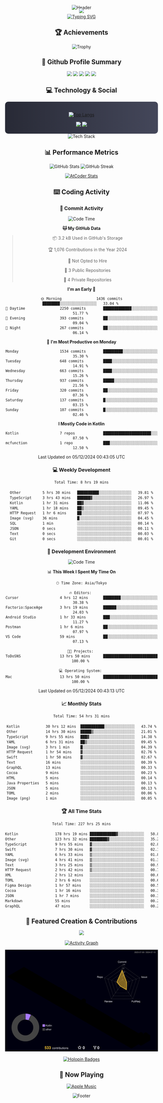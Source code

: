 <div align="center">
  
![Header](https://capsule-render.vercel.app/api?type=waving&color=gradient&customColorList=12&height=300&section=header&text=Welcome%20to%20Batapii's%20Universe&fontSize=50&animation=fadeIn&fontAlignY=40&desc=Android%20Developer%20|%20Kotlin%20LOVE%20)

<div style="margin-top: -20px;">
  <img src="https://readme-typing-svg.herokuapp.com/?lines=Crafting+Android+Experiences;Building+Tomorrow's+Apps+Today;Always+Learning,+Always+Growing&font=Fira%20Code&center=true&width=440&height=45&color=f75c7e&vCenter=true&size=22&pause=1000">
</div>

<a href="https://git.io/typing-svg">
  <img src="https://readme-typing-svg.demolab.com?font=Fira+Code&weight=600&size=28&duration=4000&pause=1000&center=true&vCenter=true&width=800&lines=Hey+there!+I'm+Batapii+%F0%9F%91%8B;Android+Developer+from+Japan+%F0%9F%87%AF%F0%9F%87%B5" alt="Typing SVG" />
</a>

## 🏆 Achievements

![Trophy](https://github-profile-trophy.vercel.app/?username=batapii&theme=onestar&no-frame=true&no-bg=true&column=8&rank=SSS,SS,S,AAA,AA,A,B,C&margin-w=10&margin-h=10)

## 🎯 Github Profile Summary

<div align="center">
  <img src="http://github-profile-summary-cards.vercel.app/api/cards/profile-details?username=batapii&theme=radical" />
  <img src="http://github-profile-summary-cards.vercel.app/api/cards/repos-per-language?username=batapii&theme=radical" />
  <img src="http://github-profile-summary-cards.vercel.app/api/cards/most-commit-language?username=batapii&theme=radical" />
  <img src="http://github-profile-summary-cards.vercel.app/api/cards/stats?username=batapii&theme=radical" />
  <img src="http://github-profile-summary-cards.vercel.app/api/cards/productive-time?username=batapii&theme=radical" />
</div>

## 💻 Technology & Social

<div align="center" style="background: linear-gradient(to right, #282A36, #44475A); padding: 20px; border-radius: 10px;">

[![Top Langs](https://github-readme-stats.vercel.app/api/top-langs/?username=batapii
)](https://github.com/anuraghazra/github-readme-stats)

<div style="margin-top: 15px">
<a href="https://github.com/batapii"><img src="https://img.shields.io/github/followers/batapii?style=for-the-badge&logo=github&label=Follow&color=ff6e96&labelColor=282A36"/></a>
<a href="https://twitter.com/batapii3939"><img src="https://img.shields.io/twitter/follow/batapii?style=for-the-badge&logo=twitter&color=1DA1F2&labelColor=282A36&label= Twitter"/></a>
</div>

</div>

<div align="center">
<img src="https://github-readme-tech-stack.vercel.app/api/cards?title=Tech+Stack&align=center&titleAlign=center&fontSize=20&lineHeight=10&lineCount=4&theme=github_dark&width=800&bg=%230D1117&badge=%23161B22&border=%2321262D&titleColor=%2358A6FF&line1=kotlin%2Ckotlin%2C0095D5%3Bandroid%2Candroid%2C00ff00%3Bjetpackcompose%2Cjetpack%2C4285F4%3B&line2=swift%2Cswift%2CFA7343%3Bfirebase%2Cfirebase%2CFFCA28%3Bgithub%2Cgithub%2C181717%3B&line3=typescript%2Ctypescript%2C3178C6%3Bgraphql%2Cgraphql%2CE10098%3Bsupabase%2Csupabase%2C3FCF8E%3B&line4=gradle%2Cgradle%2C02303A%3Bgitkraken%2Cgitkraken%2C179287%3Bpostman%2Cpostman%2CFF6C37%3B" alt="Tech Stack" />
</div>



## 📊 Performance Metrics

<div align="center">

![GitHub Stats](https://github-readme-stats.vercel.app/api?username=batapii&show_icons=true&theme=radical&hide_border=true&bg_color=0D1117)
![GitHub Streak](https://github-readme-streak-stats.herokuapp.com/?user=batapii&theme=radical&hide_border=true&background=0D1117)

[![AtCoder Stats](https://atcoder-readme-stats.vercel.app/stats/batapii3939?theme=dark&show_history=5&width=495)](https://github.com/iwbc-mzk/atcoder-readme-stats)

</div>

## ⌨️ Coding Activity

### 🌟 Commit Activity
<!--START_SECTION:commit-stats-->
![Code Time](http://img.shields.io/badge/Code%20Time-350%20hrs%2058%20mins-blue)

**🐱 My GitHub Data** 

> 📦 3.2 kB Used in GitHub's Storage 
 > 
> 🏆 1,076 Contributions in the Year 2024
 > 
> 🚫 Not Opted to Hire
 > 
> 📜 3 Public Repositories 
 > 
> 🔑 4 Private Repositories 
 > 
**I'm an Early 🐤** 

```text
🌞 Morning                1436 commits        ████████░░░░░░░░░░░░░░░░░   33.04 % 
🌆 Daytime                2250 commits        █████████████░░░░░░░░░░░░   51.77 % 
🌃 Evening                393 commits         ██░░░░░░░░░░░░░░░░░░░░░░░   09.04 % 
🌙 Night                  267 commits         ██░░░░░░░░░░░░░░░░░░░░░░░   06.14 % 
```
📅 **I'm Most Productive on Monday** 

```text
Monday                   1534 commits        █████████░░░░░░░░░░░░░░░░   35.30 % 
Tuesday                  648 commits         ████░░░░░░░░░░░░░░░░░░░░░   14.91 % 
Wednesday                663 commits         ████░░░░░░░░░░░░░░░░░░░░░   15.26 % 
Thursday                 937 commits         █████░░░░░░░░░░░░░░░░░░░░   21.56 % 
Friday                   320 commits         ██░░░░░░░░░░░░░░░░░░░░░░░   07.36 % 
Saturday                 137 commits         █░░░░░░░░░░░░░░░░░░░░░░░░   03.15 % 
Sunday                   107 commits         █░░░░░░░░░░░░░░░░░░░░░░░░   02.46 % 
```


**I Mostly Code in Kotlin** 

```text
Kotlin                   7 repos             ██████████████████████░░░   87.50 % 
mcfunction               1 repo              ███░░░░░░░░░░░░░░░░░░░░░░   12.50 % 
```




 Last Updated on 05/12/2024 00:43:05 UTC
<!--END_SECTION:commit-stats-->

### 💻 Weekly Development
<!--START_SECTION:wakatime-->

```txt
Total Time: 8 hrs 19 mins

Other          5 hrs 30 mins   ██████████░░░░░░░░░░░░░░░   39.81 %
TypeScript     3 hrs 43 mins   ██████▓░░░░░░░░░░░░░░░░░░   26.97 %
Kotlin         1 hr 31 mins    ██▓░░░░░░░░░░░░░░░░░░░░░░   11.06 %
YAML           1 hr 18 mins    ██▒░░░░░░░░░░░░░░░░░░░░░░   09.45 %
HTTP Request   1 hr 6 mins     ██░░░░░░░░░░░░░░░░░░░░░░░   07.97 %
Image (svg)    36 mins         █░░░░░░░░░░░░░░░░░░░░░░░░   04.45 %
SQL            1 min           ░░░░░░░░░░░░░░░░░░░░░░░░░   00.14 %
JSON           0 secs          ░░░░░░░░░░░░░░░░░░░░░░░░░   00.11 %
Text           0 secs          ░░░░░░░░░░░░░░░░░░░░░░░░░   00.03 %
Git            0 secs          ░░░░░░░░░░░░░░░░░░░░░░░░░   00.01 %
```

<!--END_SECTION:wakatime-->

### 🔨 Development Environment
<!--START_SECTION:dev-stats-->
![Code Time](http://img.shields.io/badge/Code%20Time-350%20hrs%2058%20mins-blue)

📊 **This Week I Spent My Time On** 

```text
🕑︎ Time Zone: Asia/Tokyo

🔥 Editors: 
Cursor                   4 hrs 12 mins       ████████░░░░░░░░░░░░░░░░░   30.38 % 
Factorio:SpaceAge        3 hrs 19 mins       ██████░░░░░░░░░░░░░░░░░░░   24.03 % 
Android Studio           1 hr 33 mins        ███░░░░░░░░░░░░░░░░░░░░░░   11.27 % 
Postman                  1 hr 6 mins         ██░░░░░░░░░░░░░░░░░░░░░░░   07.97 % 
VS Code                  59 mins             ██░░░░░░░░░░░░░░░░░░░░░░░   07.13 % 

🐱‍💻 Projects: 
ToDoSNS                  13 hrs 50 mins      █████████████████████████   100.00 % 

💻 Operating System: 
Mac                      13 hrs 50 mins      █████████████████████████   100.00 % 
```


 Last Updated on 05/12/2024 00:43:13 UTC
<!--END_SECTION:dev-stats-->

### 📈 Monthly Stats
<!--START_SECTION:wakamonth-->

```txt
Total Time: 54 hrs 31 mins

Kotlin            30 hrs 12 mins  ███████████░░░░░░░░░░░░░░   43.74 %
Other             14 hrs 30 mins  █████▒░░░░░░░░░░░░░░░░░░░   21.01 %
TypeScript        9 hrs 55 mins   ███▓░░░░░░░░░░░░░░░░░░░░░   14.38 %
YAML              6 hrs 31 mins   ██▒░░░░░░░░░░░░░░░░░░░░░░   09.45 %
Image (svg)       3 hrs 1 min     █░░░░░░░░░░░░░░░░░░░░░░░░   04.39 %
HTTP Request      1 hr 54 mins    ▓░░░░░░░░░░░░░░░░░░░░░░░░   02.76 %
Swift             1 hr 50 mins    ▓░░░░░░░░░░░░░░░░░░░░░░░░   02.67 %
Text              16 mins         ░░░░░░░░░░░░░░░░░░░░░░░░░   00.39 %
GraphQL           13 mins         ░░░░░░░░░░░░░░░░░░░░░░░░░   00.33 %
Cocoa             9 mins          ░░░░░░░░░░░░░░░░░░░░░░░░░   00.23 %
HTML              5 mins          ░░░░░░░░░░░░░░░░░░░░░░░░░   00.14 %
Java Properties   5 mins          ░░░░░░░░░░░░░░░░░░░░░░░░░   00.13 %
JSON              5 mins          ░░░░░░░░░░░░░░░░░░░░░░░░░   00.13 %
TOML              2 mins          ░░░░░░░░░░░░░░░░░░░░░░░░░   00.06 %
Image (png)       1 min           ░░░░░░░░░░░░░░░░░░░░░░░░░   00.05 %
```

<!--END_SECTION:wakamonth-->

### 🏆 All Time Stats
<!--START_SECTION:wakaalltime-->

```txt
Total Time: 227 hrs 25 mins

Kotlin                 178 hrs 19 mins ████████████▓░░░░░░░░░░░░   50.81 %
Other                  123 hrs 32 mins ████████▓░░░░░░░░░░░░░░░░   35.20 %
TypeScript             9 hrs 55 mins   ▓░░░░░░░░░░░░░░░░░░░░░░░░   02.83 %
Swift                  7 hrs 30 mins   ▓░░░░░░░░░░░░░░░░░░░░░░░░   02.14 %
YAML                   6 hrs 33 mins   ▒░░░░░░░░░░░░░░░░░░░░░░░░   01.87 %
Image (svg)            4 hrs 41 mins   ▒░░░░░░░░░░░░░░░░░░░░░░░░   01.33 %
Text                   3 hrs 25 mins   ▒░░░░░░░░░░░░░░░░░░░░░░░░   00.98 %
HTTP Request           2 hrs 42 mins   ▒░░░░░░░░░░░░░░░░░░░░░░░░   00.77 %
XML                    2 hrs 12 mins   ░░░░░░░░░░░░░░░░░░░░░░░░░   00.63 %
TOML                   2 hrs 6 mins    ░░░░░░░░░░░░░░░░░░░░░░░░░   00.60 %
Figma Design           1 hr 57 mins    ░░░░░░░░░░░░░░░░░░░░░░░░░   00.56 %
Cocoa                  1 hr 16 mins    ░░░░░░░░░░░░░░░░░░░░░░░░░   00.36 %
JSON                   1 hr 7 mins     ░░░░░░░░░░░░░░░░░░░░░░░░░   00.32 %
Markdown               55 mins         ░░░░░░░░░░░░░░░░░░░░░░░░░   00.26 %
GraphQL                47 mins         ░░░░░░░░░░░░░░░░░░░░░░░░░   00.22 %
```

<!--END_SECTION:wakaalltime-->


## 🌟 Featured Creation & Contributions

<div align="center">
  <a href="https://github.com/batapii/ToDoSNS">
    <img src="https://github-readme-stats.vercel.app/api/pin/?username=batapii&repo=ToDoSNS&theme=radical&hide_border=true&bg_color=0D1117" />
  </a>

[![Activity Graph](https://github-readme-activity-graph.vercel.app/graph?username=batapii&custom_title=Contribution%20Graph&hide_border=true&theme=radical&bg_color=0D1117)](https://github.com/ashutosh00710/github-readme-activity-graph)

![3D Contrib](./profile-3d-contrib/profile-night-rainbow.svg)

[![Holopin Badges](https://holopin.me/batapii)](https://holopin.io/@batapii)

</div>

## 🎵 Now Playing

<div align="center">
  
[![Apple Music](https://music-profile.rayriffy.com/theme/dark.svg?uid=001005.6598667d2ffd4a10a4f429edd0ba24c4.1156)](https://github.com/rayriffy/apple-music-github-profile)

</div>

![Footer](https://capsule-render.vercel.app/api?type=waving&color=gradient&customColorList=12&height=100&section=footer)

</div>
